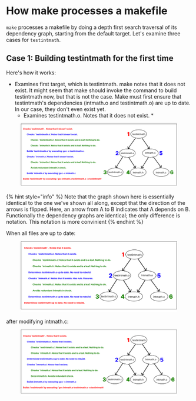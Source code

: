 # How make processes a makefile

`make` processes a makefile by doing a depth first search traversal of its dependency graph, starting from the default target. Let's examine three cases for `testintmath`.&#x20;

## Case 1: Building testintmath for the first time

Here's how it works:

* Examines first target, which is testintmath. make notes that it does not exist. It might seem that make should invoke the command to build testintmath now, but that is not the case. Make must first ensure that testintmath's dependencies (intmath.o and testintmath.o) are up to date. In our case, they don't even exist yet.&#x20;
  * Examines testintmath.o. Notes that it does not exist.&#x20;
    *



<figure><img src="../../.gitbook/assets/Group 66 (5).png" alt=""><figcaption></figcaption></figure>

{% hint style="info" %}
Note that the graph shown here is essentially identical to the one we've shown all along, except that the direction of the arrows is flipped. Here, an arrow from A to B indicates that A depends on B. Functionally the dependency graphs are identical; the only difference is notation. This notation is more convinient&#x20;
{% endhint %}

When all files are up to date:

<figure><img src="../../.gitbook/assets/Group 67 (1).png" alt=""><figcaption></figcaption></figure>

after modifying intmath.c:

<figure><img src="../../.gitbook/assets/Group 68 (2).png" alt=""><figcaption></figcaption></figure>
